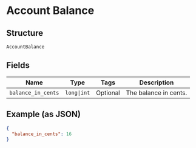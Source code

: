 
# Account Balance

## Structure

`AccountBalance`

## Fields

| Name | Type | Tags | Description |
|  --- | --- | --- | --- |
| `balance_in_cents` | `long\|int` | Optional | The balance in cents. |

## Example (as JSON)

```json
{
  "balance_in_cents": 16
}
```

